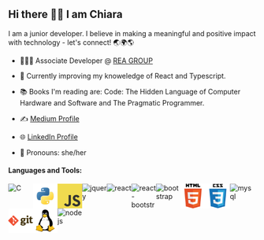 ## Hi there 👋🏼 I am Chiara 

I am a junior developer. I believe in making a meaningful and positive impact with technology - let's connect! 🌏🌍🌎
- 👩🏻‍💻 Associate Developer @ [REA GROUP](https://www.rea-group.com//) 
- 🐍 Currently improving my knoweledge of React and Typescript.
- 📚 Books I'm reading are:  Code: The Hidden Language of Computer Hardware and Software and The Pragmatic Programmer. 



-  ✍️ <a href="https://medium.com/@chiaracaprasi"> Medium Profile </a>
- 🌐 <a href="https://www.linkedin.com/in/chiara-caprasi/"> LinkedIn Profile </a> 
- 🙂 Pronouns: she/her

#### Languages and Tools:

<a href="https://github.com/chiaracaprasi/holbertonschool-low_level_programming">
  <img align="left" alt="C" width="50px" src="https://cdn.iconscout.com/icon/free/png-512/c-programming-569564.png" />
</a>

<a href="https://github.com/chiaracaprasi/holbertonschool-higher_level_programming">
  <img align="left" alt="Python" width="50px" src="https://raw.githubusercontent.com/github/explore/80688e429a7d4ef2fca1e82350fe8e3517d3494d/topics/python/python.png" />
</a>
<a href="https://github.com/chiaracaprasi">
  <img align="left" alt="JS" width="50px" src="https://raw.githubusercontent.com/github/explore/80688e429a7d4ef2fca1e82350fe8e3517d3494d/topics/javascript/javascript.png" />
</a>
<a href="https://github.com/chiaracaprasi">
  <img align="left" alt="jquery" width="50px" src="https://generic-ui.com/assets/images/platform-logos/jquery.logo.jpg" />
</a>
<a href="https://github.com/chiaracaprasi/holberton-system_engineering-devops">
  <img align="left" alt="react" width="50px" src="https://user-images.githubusercontent.com/91517809/188553162-0ba0654f-7a5c-4044-81d6-7ed336cdc5b9.png" />
</a> 
<a href="https://github.com/chiaracaprasi">
  <a href="https://github.com/chiaracaprasi">
  <img align="left" alt="react-bootstrap" width="50px" height="50px" src="https://user-images.githubusercontent.com/91517809/197426479-ab379c73-c6c7-46e7-b171-1c656e1b78bd.png" />
</a>
<a href="https://github.com/chiaracaprasi">
  <img align="left" alt="bootstrap" width="50px" height="50px" src="https://obscureproblemsandgotchas.com/wp-content/uploads/2018/06/bootstrap-stack-e1530246058846.png" />
  <img align="left" alt="html" width="50px" src="https://raw.githubusercontent.com/github/explore/80688e429a7d4ef2fca1e82350fe8e3517d3494d/topics/html/html.png" />
</a>
<a href="https://github.com/chiaracaprasi">
  <img align="left" alt="css" width="50px" src="https://raw.githubusercontent.com/github/explore/80688e429a7d4ef2fca1e82350fe8e3517d3494d/topics/css/css.png" />
</a>
<a href="https://github.com/chiaracaprasi">
  <img align="left" alt="mysql" width="50px" height="50px" src="https://kinsta.com/fr/wp-content/uploads/sites/4/2019/04/logo-mysql-1.svg" />
</a>
<a href="https://github.com/chiaracaprasi/holbertonschool-zero_day">
  <img align="left" alt="git" width="50px" height="50px" src="https://raw.githubusercontent.com/github/explore/80688e429a7d4ef2fca1e82350fe8e3517d3494d/topics/git/git.png" />
</a>
<a href="https://github.com/chiaracaprasi/holberton-system_engineering-devops">
  <img align="left" alt="linux" width="50px" src="https://raw.githubusercontent.com/github/explore/80688e429a7d4ef2fca1e82350fe8e3517d3494d/topics/linux/linux.png" />
</a>

<a href="https://github.com/chiaracaprasi/holberton-system_engineering-devops">
  <img align="left" alt="nodejs" width="50px" src="https://user-images.githubusercontent.com/91517809/188554003-21e06c53-446e-4138-a891-c24598e149cb.png" />
</a>





<!--
**chiaracaprasi/chiaracaprasi** is a ✨ _special_ ✨ repository because its `README.md` (this file) appears on your GitHub profile.

Here are some ideas to get you started:

- 🔭 I’m currently working on ...
- 🌱 I’m currently learning ...
- 👯 I’m looking to collaborate on ...
- 🤔 I’m looking for help with ...
- 💬 Ask me about ...
- 📫 How to reach me: ...
- 😄 Pronouns: ...
- ⚡ Fun fact: ...



-->

